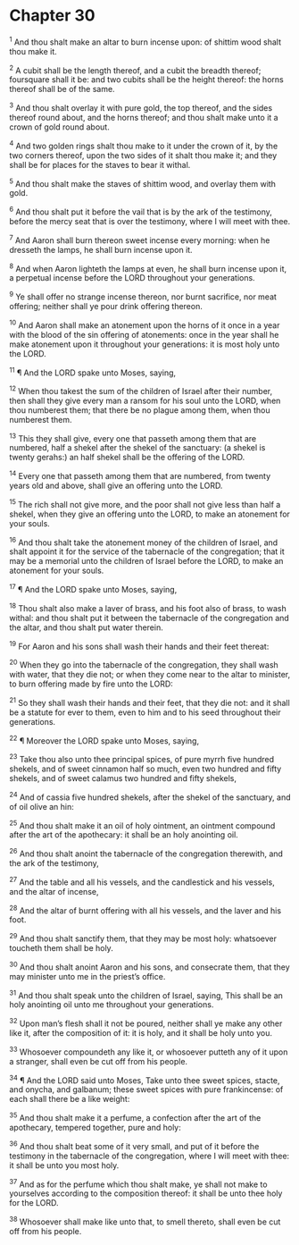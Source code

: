 # Chapter 30

<sup>1</sup> And thou shalt make an altar to burn incense upon: of shittim wood shalt thou make it. 

<sup>2</sup> A cubit shall be the length thereof, and a cubit the breadth thereof; foursquare shall it be: and two cubits shall be the height thereof: the horns thereof shall be of the same. 

<sup>3</sup> And thou shalt overlay it with pure gold, the top thereof, and the sides thereof round about, and the horns thereof; and thou shalt make unto it a crown of gold round about. 

<sup>4</sup> And two golden rings shalt thou make to it under the crown of it, by the two corners thereof, upon the two sides of it shalt thou make it; and they shall be for places for the staves to bear it withal. 

<sup>5</sup> And thou shalt make the staves of shittim wood, and overlay them with gold. 

<sup>6</sup> And thou shalt put it before the vail that is by the ark of the testimony, before the mercy seat that is over the testimony, where I will meet with thee. 

<sup>7</sup> And Aaron shall burn thereon sweet incense every morning: when he dresseth the lamps, he shall burn incense upon it. 

<sup>8</sup> And when Aaron lighteth the lamps at even, he shall burn incense upon it, a perpetual incense before the LORD throughout your generations. 

<sup>9</sup> Ye shall offer no strange incense thereon, nor burnt sacrifice, nor meat offering; neither shall ye pour drink offering thereon. 

<sup>10</sup> And Aaron shall make an atonement upon the horns of it once in a year with the blood of the sin offering of atonements: once in the year shall he make atonement upon it throughout your generations: it is most holy unto the LORD. 

<sup>11</sup> ¶ And the LORD spake unto Moses, saying, 

<sup>12</sup> When thou takest the sum of the children of Israel after their number, then shall they give every man a ransom for his soul unto the LORD, when thou numberest them; that there be no plague among them, when thou numberest them. 

<sup>13</sup> This they shall give, every one that passeth among them that are numbered, half a shekel after the shekel of the sanctuary: (a shekel is twenty gerahs:) an half shekel shall be the offering of the LORD. 

<sup>14</sup> Every one that passeth among them that are numbered, from twenty years old and above, shall give an offering unto the LORD. 

<sup>15</sup> The rich shall not give more, and the poor shall not give less than half a shekel, when they give an offering unto the LORD, to make an atonement for your souls. 

<sup>16</sup> And thou shalt take the atonement money of the children of Israel, and shalt appoint it for the service of the tabernacle of the congregation; that it may be a memorial unto the children of Israel before the LORD, to make an atonement for your souls. 

<sup>17</sup> ¶ And the LORD spake unto Moses, saying, 

<sup>18</sup> Thou shalt also make a laver of brass, and his foot also of brass, to wash withal: and thou shalt put it between the tabernacle of the congregation and the altar, and thou shalt put water therein. 

<sup>19</sup> For Aaron and his sons shall wash their hands and their feet thereat: 

<sup>20</sup> When they go into the tabernacle of the congregation, they shall wash with water, that they die not; or when they come near to the altar to minister, to burn offering made by fire unto the LORD: 

<sup>21</sup> So they shall wash their hands and their feet, that they die not: and it shall be a statute for ever to them, even to him and to his seed throughout their generations. 

<sup>22</sup> ¶ Moreover the LORD spake unto Moses, saying, 

<sup>23</sup> Take thou also unto thee principal spices, of pure myrrh five hundred shekels, and of sweet cinnamon half so much, even two hundred and fifty shekels, and of sweet calamus two hundred and fifty shekels, 

<sup>24</sup> And of cassia five hundred shekels, after the shekel of the sanctuary, and of oil olive an hin: 

<sup>25</sup> And thou shalt make it an oil of holy ointment, an ointment compound after the art of the apothecary: it shall be an holy anointing oil. 

<sup>26</sup> And thou shalt anoint the tabernacle of the congregation therewith, and the ark of the testimony, 

<sup>27</sup> And the table and all his vessels, and the candlestick and his vessels, and the altar of incense, 

<sup>28</sup> And the altar of burnt offering with all his vessels, and the laver and his foot. 

<sup>29</sup> And thou shalt sanctify them, that they may be most holy: whatsoever toucheth them shall be holy. 

<sup>30</sup> And thou shalt anoint Aaron and his sons, and consecrate them, that they may minister unto me in the priest’s office. 

<sup>31</sup> And thou shalt speak unto the children of Israel, saying, This shall be an holy anointing oil unto me throughout your generations. 

<sup>32</sup> Upon man’s flesh shall it not be poured, neither shall ye make any other like it, after the composition of it: it is holy, and it shall be holy unto you. 

<sup>33</sup> Whosoever compoundeth any like it, or whosoever putteth any of it upon a stranger, shall even be cut off from his people. 

<sup>34</sup> ¶ And the LORD said unto Moses, Take unto thee sweet spices, stacte, and onycha, and galbanum; these sweet spices with pure frankincense: of each shall there be a like weight: 

<sup>35</sup> And thou shalt make it a perfume, a confection after the art of the apothecary, tempered together, pure and holy: 

<sup>36</sup> And thou shalt beat some of it very small, and put of it before the testimony in the tabernacle of the congregation, where I will meet with thee: it shall be unto you most holy. 

<sup>37</sup> And as for the perfume which thou shalt make, ye shall not make to yourselves according to the composition thereof: it shall be unto thee holy for the LORD. 

<sup>38</sup> Whosoever shall make like unto that, to smell thereto, shall even be cut off from his people. 


